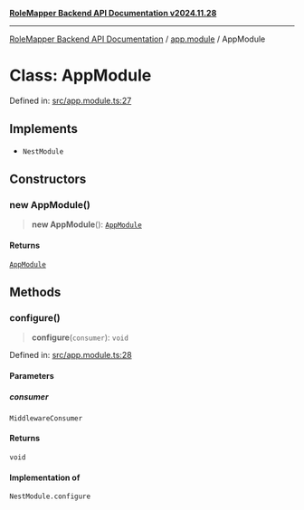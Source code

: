 [**RoleMapper Backend API Documentation v2024.11.28**](../../README.md)

***

[RoleMapper Backend API Documentation](../../modules.md) / [app.module](../README.md) / AppModule

# Class: AppModule

Defined in: [src/app.module.ts:27](https://github.com/FlowCraft-AG/RoleMapper/blob/60ae5b0c50e531d470a492fa6758544dd7523d6f/backend/src/app.module.ts#L27)

## Implements

- `NestModule`

## Constructors

### new AppModule()

> **new AppModule**(): [`AppModule`](AppModule.md)

#### Returns

[`AppModule`](AppModule.md)

## Methods

### configure()

> **configure**(`consumer`): `void`

Defined in: [src/app.module.ts:28](https://github.com/FlowCraft-AG/RoleMapper/blob/60ae5b0c50e531d470a492fa6758544dd7523d6f/backend/src/app.module.ts#L28)

#### Parameters

##### consumer

`MiddlewareConsumer`

#### Returns

`void`

#### Implementation of

`NestModule.configure`
